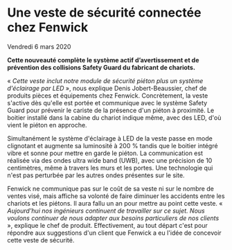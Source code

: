 # Une veste de sécurité connectée chez Fenwick
Vendredi 6 mars 2020

**Cette nouveauté complète le système actif d’avertissement et de prévention des collisions Safety Guard du fabricant de chariots.**

« *Cette veste inclut notre module de sécurité piéton plus un système d'éclairage par LED* », nous explique Denis Jobert-Beaussier, chef de produits pièces et équipements chez Fenwick.
Concrètement, la veste s'active dès qu'elle est portée et communique avec le système Safety Guard pour prévenir le cariste de la présence d'un piéton à proximité. Le boitier installé dans la cabine du chariot indique même, avec des LED, d'où vient le piéton en approche. 

Simultanément le système d'éclairage à LED de la veste passe en mode clignotant et augmente sa luminosité à 200 % tandis que le boitier intégré vibre et sonne pour mettre en garde le piéton. La communication est réalisée via des ondes ultra wide band (UWB), avec une précision de 10 centimètres, même à travers les murs et les portes. Une technologie qui n'est pas perturbée par les autres ondes présentes sur le site.

Fenwick ne communique pas sur le coût de sa veste ni sur le nombre de ventes visé, mais affiche sa volonté de faire diminuer les accidents entre les chariots et les piétons. Il aura fallu un an pour mettre au point cette veste. « *Aujourd'hui nos ingénieurs continuent de travailler sur ce sujet. Nous voulons continuer de nous adapter aux besoins particuliers de nos clients* », explique le chef de produit. Effectivement, au tout départ c'est pour répondre aux suggestions d'un client que Fenwick a eu l'idée de concevoir cette veste de sécurité.
